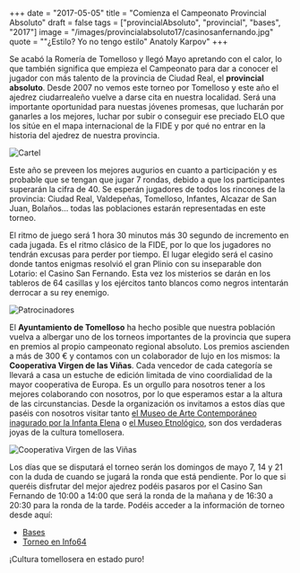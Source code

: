 +++
date = "2017-05-05"
title = "Comienza el Campeonato Provincial Absoluto"
draft = false
tags = ["provincialAbsoluto", "provincial", "bases", "2017"]
image = "/images/provincialabsoluto17/casinosanfernando.jpg"
quote = "\"¿Estilo? Yo no tengo estilo\" Anatoly Karpov"
+++

Se acabó la Romería de Tomelloso y llegó Mayo apretando con el calor, lo que también significa que empieza el Campeonato para dar a conocer el jugador con más talento de la provincia de Ciudad Real, el __provincial absoluto__. Desde 2007 no vemos este torneo por Tomelloso y este año el ajedrez ciudarrealeño vuelve a darse cita en nuestra localidad. Será una importante oportunidad para nuestas jóvenes promesas, que lucharán por ganarles a los mejores, luchar por subir o conseguir ese preciado ELO que los sitúe en el mapa internacional de la FIDE y por qué no entrar en la historia del ajedrez de nuestra provincia.

![Cartel](/images/provincialabsoluto17/abs.png)

Este año se preveen los mejores augurios en cuanto a participación y es probable que se tengan que jugar 7 rondas, debido a que los participantes superarán la cifra de 40. Se esperán jugadores de todos los rincones de la provincia: Ciudad Real, Valdepeñas, Tomelloso, Infantes, Alcazar de San Juan, Bolaños... todas las poblaciones estarán representadas en este torneo.

El ritmo de juego será 1 hora 30 minutos más 30 segundo de incremento en cada jugada. Es el ritmo clásico de la FIDE, por lo que los jugadores no tendrán excusas para perder por tiempo. El lugar elegido será el casino donde tantos enigmas resolvió el gran Plinio con su inseparable don Lotario: el Casino San Fernando. Esta vez los misterios se darán en los tableros de 64 casillas y los ejércitos tanto blancos como negros intentarán derrocar a su rey enemigo.

![Patrocinadores](/images/provincialabsoluto17/sponsors.jpg)

El __Ayuntamiento de Tomelloso__ ha hecho posible que nuestra población vuelva a albergar uno de los torneos importantes de la provincia que supera en premios al propio campeonato regional absoluto. Los premios ascienden a más de 300 € y contamos con un colaborador de lujo en los mismos: la __Cooperativa Virgen de las Viñas__. Cada vencedor de cada categoría se llevará a casa un estuche de edición limitada de vino coordialidad de la mayor cooperativa de Europa. Es un orgullo para nosotros tener a los mejores colaborando con nosotros, por lo que esperamos estar a la altura de las circunstancias. Desde la organización os invitamos a estos días que paséis con nosotros visitar tanto [el Museo de Arte Contemporáneo inagurado por la Infanta Elena](http://vinostomillar.es/museo-de-arte-contemporaneo-infanta-elena/) o [el Museo Etnológico](http://vinostomillar.es/la-zona-de-produccion-2/), son dos verdaderas joyas de la cultura tomellosera.

![Cooperativa Virgen de las Viñas](/images/provincialabsoluto17/cooperativavirgendelasvinas.jpg)

Los días que se disputará el torneo serán los domingos de mayo 7, 14 y 21 con la duda de cuando se jugará la ronda que está pendiente. Por lo que si queréis disfrutar del mejor ajedrez podéis pasaros por el Casino San Fernando de 10:00 a 14:00 que será la ronda de la mañana y de 16:30 a 20:30 para la ronda de la tarde. Podéis acceder a la información de torneo desde aquí:

* [Bases](https://drive.google.com/file/d/0B5q_pAGGq_2oVU1WTndDSTY5Z3c/view?usp=sharing)
* [Torneo en Info64](https://info64.org/individual-absoluto-ciudad-real-2017)

¡Cultura tomellosera en estado puro! 
